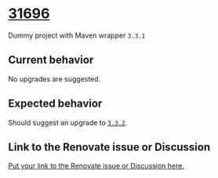 # [31696](https://github.com/renovatebot/renovate/discussions/31696)

Dummy project with Maven wrapper `3.3.1`

## Current behavior

No upgrades are suggested.

## Expected behavior

Should suggest an upgrade to [`3.3.2`](https://github.com/apache/maven-wrapper/releases/tag/maven-wrapper-3.3.2).

## Link to the Renovate issue or Discussion

[Put your link to the Renovate issue or Discussion here.](https://github.com/renovatebot/renovate/discussions/31696)
